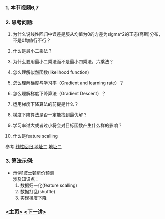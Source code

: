 ### 1. 本节视频6,7
### 2. 思考问题:
1. 为什么说线性回归中误差是服从均值为0的方差为sigma^2的正态(高斯)分布，不是0均值行不行？<br>

2. 什么是最小二乘法？<br>
3. 为什么要用最小二乘法而不是最小四乘法，六乘法？<br>
4. 怎么理解似然函数(likelihood function)<br>
5. 怎么理解梯度与学习率（Gradient and learning rate）？<br>
6. 怎么理解梯度下降算法（Gradient Descent）？<br>
7. 运用梯度下降算法的前提是什么？<br>
8. 梯度下降算法是否一定能找到最优解？<br>
9. 学习率过大或者过小将会对目标函数产生什么样的影响？<br>
10. 什么是feature scalling<br>

参考 [线性回归 地址二](https://blog.csdn.net/The_lastest/article/details/82556307)   [地址二](./LinearRegression.md)

### 3. 算法示例:
- 示例1[波士顿房价预测](LinearRegression.py)<br>
涉及知识点：
    1. 数据归一化(feature scalling)
    2. 数据打乱(shuffle)
    3. 实现梯度下降<br>
### [<主页>](../README.md) [<下一讲>](../Lecture_02/README.md)